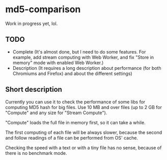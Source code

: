# md5-comparison

Work in progress yet, lol.

## TODO
- Complete (It's almost done, but I need to do some features. For example, add stream computing with Web Worker, and fix "Store in memory" mode with enabled Web Worker.)
- Description (It requires a long description about performance (for both Chromiums and Firefox) and about the different settings)

## Short description

Currently you can use it to check the performance of some libs for computing MD5 hash for big files. Use 10 MB and over files (up to 2 GB for "Compute" and any size for "Stream Compute").

"Compute" loads the full file in memory first, so it can take a while.

The first computing of each file will be always slower, because the second and follow readings of a file can be performed from OS' cache.

Checking the speed with a text or with a tiny file has no sense, because of there is no benchmark mode.
